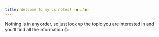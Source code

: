 ```yaml
---
title: Welcome to my cs notes! (●'◡'●)
---
```


Nothing is in any order, so just look up the topic you are interested in and you'll find all the information 👍